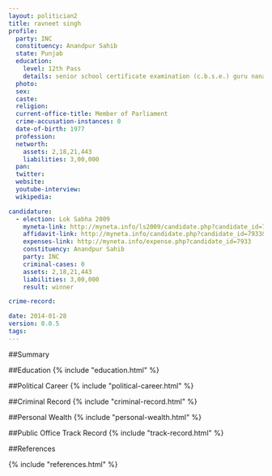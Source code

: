 ```yaml
---
layout: politician2
title: ravneet singh
profile: 
  party: INC
  constituency: Anandpur Sahib
  state: Punjab
  education: 
    level: 12th Pass
    details: senior school certificate examination (c.b.s.e.) guru nanank public school sec-36 chandigarh 1993
  photo: 
  sex: 
  caste: 
  religion: 
  current-office-title: Member of Parliament
  crime-accusation-instances: 0
  date-of-birth: 1977
  profession: 
  networth: 
    assets: 2,18,21,443
    liabilities: 3,00,000
  pan: 
  twitter: 
  website: 
  youtube-interview: 
  wikipedia: 

candidature: 
  - election: Lok Sabha 2009
    myneta-link: http://myneta.info/ls2009/candidate.php?candidate_id=7933
    affidavit-link: http://myneta.info/candidate.php?candidate_id=7933&scan=original
    expenses-link: http://myneta.info/expense.php?candidate_id=7933
    constituency: Anandpur Sahib 
    party: INC
    criminal-cases: 0
    assets: 2,18,21,443
    liabilities: 3,00,000
    result: winner 

crime-record: 

date: 2014-01-28
version: 0.0.5
tags: 
---
```

##Summary


##Education
{% include "education.html" %}


##Political Career
{% include "political-career.html" %}


##Criminal Record
{% include "criminal-record.html" %}


##Personal Wealth
{% include "personal-wealth.html" %}


##Public Office Track Record
{% include "track-record.html" %}


##References


{% include "references.html" %}